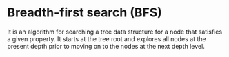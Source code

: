 # Breadth-first search (BFS)

It is an algorithm for searching a tree data structure for a node that satisfies a given property. It starts at the tree root and explores all nodes at the present depth prior to moving on to the nodes at the next depth level.
